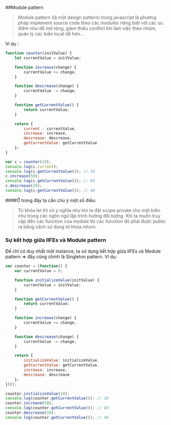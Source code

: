 ##Module pattern
> Module pattern (là một design pattern) trong javascript là phương pháp implement source code theo các modules riêng biệt với các ưu điểm như dễ mở rộng, giảm thiểu conflict khi làm việc theo nhóm, quản lý các biến local dễ hơn…

Ví dụ :
```js
function counter(initValue) {
	let currentValue = initValue;

	function increase(change) {
		currentValue += change;
	}

	function descrease(change) {
		currentValue -= change;
	}

	function getCurrentValue() {
		return currentValue;
	}

	return {
		current : currentValue,
		increase: increase,
		descrease: descrease,
		getCurrentValue: getCurrentValue
	};
}

var c = counter(10);
console.log(c.current);
console.log(c.getCurrentValue()); // 10
c.increase(50);
console.log(c.getCurrentValue()); // 60
c.descrease(20);
console.log(c.getCurrentValue()); // 40

```

####Ở trong đây ta cần chú ý một số điều:

>Từ khóa let thì có ý nghĩa như khi ta đặt scope private cho một biến như trong các ngôn ngữ lập trình hướng đối tượng.
Khi ta muốn truy cập đến các function của module thì các function đó phải được public ra bằng cách sử dụng từ khóa return.

### Sự kết hợp giữa IIFEs và Module pattern
Để chỉ có duy nhất một instance, ta sử dụng kết hợp giữa IIFEs và Module pattern => đây cũng chính là Singleton pattern. Ví dụ:

```js
var counter = (function() {
	var currentValue = 0;

	function initializeValue(initValue) {
		currentValue = initValue;
	}

	function getCurrentValue() {
		return currentValue;
	}

	function increase(change) {
		currentValue += change;
	}

	function descrease(change) {
		currentValue -= change;
	}

	return {
		initializeValue: initializeValue,
		getCurrentValue: getCurrentValue,
		increase: increase,
		descrease: descrease
	};
})();

counter.initializeValue(10);
console.log(counter.getCurrentValue()); // 10
counter.increase(50);
console.log(counter.getCurrentValue()); // 60
counter.descrease(20);
console.log(counter.getCurrentValue()); // 40
```